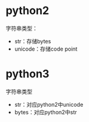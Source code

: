 # python2
字符串类型：  
- str：存储bytes
- unicode：存储code point

# python3
字符串类型
- str：对应python2中unicode
- bytes：对应python2中str
